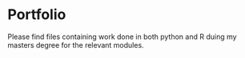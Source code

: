 # Portfolio

Please find files containing work done in both python and R duing my masters degree for the relevant modules.
